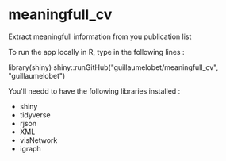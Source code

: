 # meaningfull_cv
Extract meaningfull information from you publication list


To run the app locally in R, type in the following lines : 
  
  library(shiny)
  shiny::runGitHub("guillaumelobet/meaningfull_cv", "guillaumelobet") 
  
  
You'll needd to have the following libraries installed : 
- shiny
- tidyverse
- rjson
- XML
- visNetwork
- igraph
